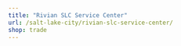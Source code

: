 ```yaml
---
title: "Rivian SLC Service Center"
url: /salt-lake-city/rivian-slc-service-center/
shop: trade
---
```

